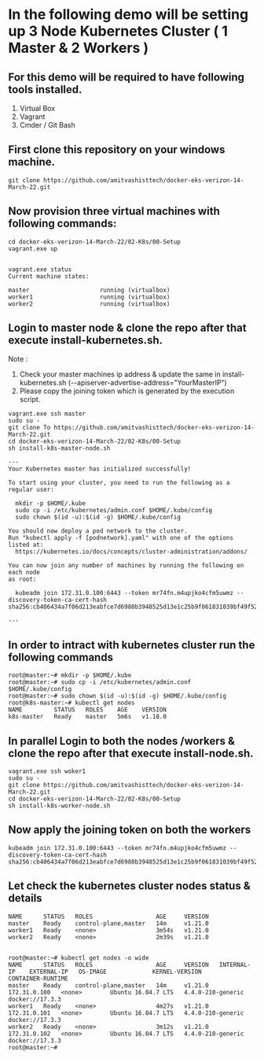 # In the following demo will be setting up 3 Node Kubernetes Cluster ( 1 Master & 2 Workers ) 

## For this demo will be required to have following tools installed. 
1.	Virtual Box
2.	Vagrant 
3.	Cmder / Git Bash 

## First clone this repository on your windows machine.

```
git clone https://github.com/amitvashisttech/docker-eks-verizon-14-March-22.git
``` 

## Now provision three virtual machines with following commands:

```
cd docker-eks-verizon-14-March-22/02-K8s/00-Setup
vagrant.exe up


vagrant.exe status
Current machine states:

master                    running (virtualbox)
worker1                   running (virtualbox)
worker2                   running (virtualbox)
```

## Login to master node & clone the repo after that execute install-kubernetes.sh. 

Note : 

1.	Check your master machines ip address & update the same in install-kubernetes.sh (--apiserver-advertise-address="YourMasterIP")
2.	Please copy the joining token which is generated by the execution script. 

```
vagrant.exe ssh master
sudo su - 
git clone To https://github.com/amitvashisttech/docker-eks-verizon-14-March-22.git
cd docker-eks-verizon-14-March-22/02-K8s/00-Setup
sh install-k8s-master-node.sh

---
Your Kubernetes master has initialized successfully!

To start using your cluster, you need to run the following as a regular user:

  mkdir -p $HOME/.kube
  sudo cp -i /etc/kubernetes/admin.conf $HOME/.kube/config
  sudo chown $(id -u):$(id -g) $HOME/.kube/config

You should now deploy a pod network to the cluster.
Run "kubectl apply -f [podnetwork].yaml" with one of the options listed at:
  https://kubernetes.io/docs/concepts/cluster-administration/addons/

You can now join any number of machines by running the following on each node
as root:

  kubeadm join 172.31.0.100:6443 --token mr74fn.m4upjko4cfm5uwmz --discovery-token-ca-cert-hash sha256:cb406434a7f06d213eabfce7d6980b3948525d13e1c25b9f061831039bf49f52

---
```
## In order to intract with kubernetes cluster run the following commands
```
root@master:~# mkdir -p $HOME/.kube
root@master:~# sudo cp -i /etc/kubernetes/admin.conf $HOME/.kube/config
root@master:~# sudo chown $(id -u):$(id -g) $HOME/.kube/config
root@k8s-master:~# kubectl get nodes 
NAME         STATUS   ROLES    AGE    VERSION
k8s-master   Ready    master   5m6s   v1.18.0
```


## In parallel Login to both the nodes /workers & clone the repo after that execute install-node.sh. 

```
vagrant.exe ssh woker1
sudo su - 
git clone https://github.com/amitvashisttech/docker-eks-verizon-14-March-22.git
cd docker-eks-verizon-14-March-22/02-K8s/00-Setup
sh install-k8s-worker-node.sh
```

## Now apply the joining token on both the workers
```
kubeadm join 172.31.0.100:6443 --token mr74fn.m4upjko4cfm5uwmz --discovery-token-ca-cert-hash sha256:cb406434a7f06d213eabfce7d6980b3948525d13e1c25b9f061831039bf49f52
```

## Let check the kubernetes cluster nodes status & details
```
NAME      STATUS   ROLES                  AGE     VERSION
master    Ready    control-plane,master   14m     v1.21.0
worker1   Ready    <none>                 3m54s   v1.21.0
worker2   Ready    <none>                 2m39s   v1.21.0


root@master:~# kubectl get nodes -o wide
NAME      STATUS   ROLES                  AGE     VERSION   INTERNAL-IP    EXTERNAL-IP   OS-IMAGE             KERNEL-VERSION      CONTAINER-RUNTIME
master    Ready    control-plane,master   14m     v1.21.0   172.31.0.100   <none>        Ubuntu 16.04.7 LTS   4.4.0-210-generic   docker://17.3.3
worker1   Ready    <none>                 4m27s   v1.21.0   172.31.0.101   <none>        Ubuntu 16.04.7 LTS   4.4.0-210-generic   docker://17.3.3
worker2   Ready    <none>                 3m12s   v1.21.0   172.31.0.102   <none>        Ubuntu 16.04.7 LTS   4.4.0-210-generic   docker://17.3.3
root@master:~#

```




